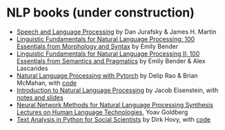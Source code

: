 # NLP books (under construction)

- [Speech and Language Processing](https://web.stanford.edu/~jurafsky/slp3/) by Dan Jurafsky & James H. Martin
- [Linguistic Fundamentals for Natural Language Processing: 100 Essentials from Morphology and Syntax](https://www.morganclaypool.com/doi/abs/10.2200/S00493ED1V01Y201303HLT020) by Emily Bender
- [Linguistic Fundamentals for Natural Language Processing II: 100 Essentials from Semantics and Pragmatics](http://www.morganclaypoolpublishers.com/catalog_Orig/product_info.php?products_id=1451) by Emily Bender & Alex Lascarides
- [Natural Language Processing with Pytorch](https://www.oreilly.com/library/view/natural-language-processing/9781491978221/) by Delip Rao & Brian McMahan, with [code](https://github.com/joosthub/PyTorchNLPBook)
- [Introduction to Natural Language Processing](https://mitpress.mit.edu/books/introduction-natural-language-processing) by Jacob Eisenstein, with [notes and slides](https://github.com/jacobeisenstein/gt-nlp-class/tree/master/notes)
- [Neural Network Methods for Natural Language Processing Synthesis Lectures on Human Language Technologies](https://www.morganclaypool.com/doi/abs/10.2200/S00762ED1V01Y201703HLT037), Yoav Goldberg
- [Text Analysis in Python for Social Scientists](https://www.cambridge.org/core/elements/text-analysis-in-python-for-social-scientists/BFAB0A3604C7E29F6198EA2F7941DFF3) by Dirk Hovy, with [code](https://github.com/dirkhovy/text_analysis_for_social_science)
